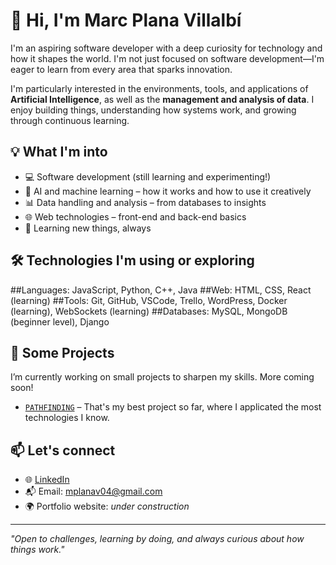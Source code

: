 # 👋 Hi, I'm Marc Plana Villalbí

I'm an aspiring software developer with a deep curiosity for technology and how it shapes the world. I'm not just focused on software development—I'm eager to learn from every area that sparks innovation.

I'm particularly interested in the environments, tools, and applications of **Artificial Intelligence**, as well as the **management and analysis of data**. I enjoy building things, understanding how systems work, and growing through continuous learning.

## 💡 What I'm into

- 💻 Software development (still learning and experimenting!)
- 🤖 AI and machine learning – how it works and how to use it creatively
- 📊 Data handling and analysis – from databases to insights
- 🌐 Web technologies – front-end and back-end basics
- 🧠 Learning new things, always

## 🛠️ Technologies I'm using or exploring

##Languages: JavaScript, Python, C++, Java
##Web: HTML, CSS, React (learning)
##Tools: Git, GitHub, VSCode, Trello, WordPress, Docker (learning), WebSockets (learning)
##Databases: MySQL, MongoDB (beginner level), Django

## 📁 Some Projects

I’m currently working on small projects to sharpen my skills. More coming soon!

- [`PATHFINDING`](https://github.com/mplanav/PATHFIDING) – That's my best project so far, where I applicated the most technologies I know.

## 📫 Let's connect

- 🌐 [LinkedIn](https://www.linkedin.com/in/marc-plana-villalb%C3%AD-68299a304/) 
- 📬 Email: mplanav04@gmail.com
- 🌍 Portfolio website: *under construction*

---

_"Open to challenges, learning by doing, and always curious about how things work."_

